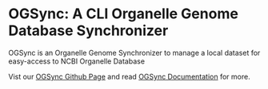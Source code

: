 # OGSync: A CLI Organelle Genome Database Synchronizer

OGSync is an Organelle Genome Synchronizer to manage a local dataset for easy-access to NCBI Organelle Database

Vist our [OGSync Github Page](https://yiqingxu.github.io/OGSync/) and read [OGSync Documentation](https://yiqingxu.github.io/OGSync/manual.html) for more.
